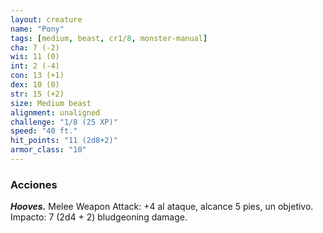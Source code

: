 ```yaml
---
layout: creature
name: "Pony"
tags: [medium, beast, cr1/8, monster-manual]
cha: 7 (-2)
wis: 11 (0)
int: 2 (-4)
con: 13 (+1)
dex: 10 (0)
str: 15 (+2)
size: Medium beast
alignment: unaligned
challenge: "1/8 (25 XP)"
speed: "40 ft."
hit_points: "11 (2d8+2)"
armor_class: "10"
---
```


### Acciones

***Hooves.*** Melee Weapon Attack: +4 al ataque, alcance 5 pies, un objetivo. Impacto: 7 (2d4 + 2) bludgeoning damage.